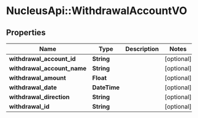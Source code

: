 # NucleusApi::WithdrawalAccountVO

## Properties
Name | Type | Description | Notes
------------ | ------------- | ------------- | -------------
**withdrawal_account_id** | **String** |  | [optional] 
**withdrawal_account_name** | **String** |  | [optional] 
**withdrawal_amount** | **Float** |  | [optional] 
**withdrawal_date** | **DateTime** |  | [optional] 
**withdrawal_direction** | **String** |  | [optional] 
**withdrawal_id** | **String** |  | [optional] 


